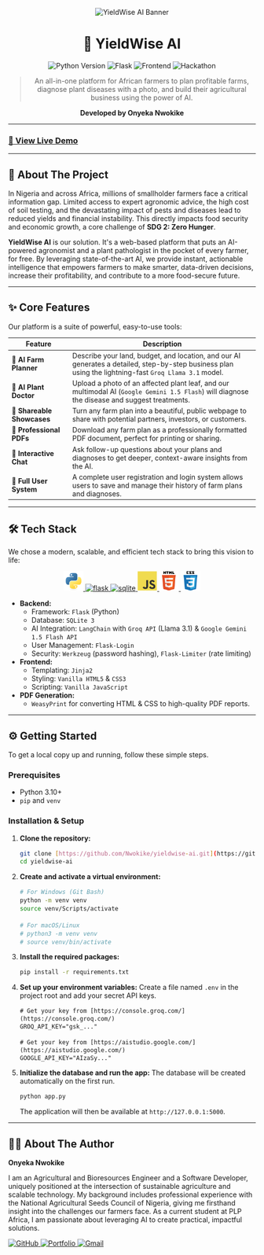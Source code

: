 <p align="center">
  <img src="https://user-images.githubusercontent.com/73097560/115834477-dbab4500-a447-11eb-908a-139a6edaec5c.gif" alt="YieldWise AI Banner" width="800"/>
</p>

<div align="center">

# 🌱 YieldWise AI

<p>
  <img src="https://img.shields.io/badge/Python-3.10%2B-blue?style=for-the-badge&logo=python" alt="Python Version">
  <img src="https://img.shields.io/badge/Flask-2.0-black?style=for-the-badge&logo=flask" alt="Flask">
  <img src="https://img.shields.io/badge/Frontend-HTML%2FCSS%2FJS-orange?style=for-the-badge&logo=javascript" alt="Frontend">
  <img src="https://img.shields.io/badge/Hackathon-VIBE%20CODING%203.0-brightgreen?style=for-the-badge" alt="Hackathon">
</p>

> An all-in-one platform for African farmers to plan profitable farms, diagnose plant diseases with a photo, and build their agricultural business using the power of AI.

**Developed by Onyeka Nwokike**

</div>

---

### **[🚀 View Live Demo](YOUR_RENDER_APP_LINK_HERE)**

---

## 📖 About The Project

In Nigeria and across Africa, millions of smallholder farmers face a critical information gap. Limited access to expert agronomic advice, the high cost of soil testing, and the devastating impact of pests and diseases lead to reduced yields and financial instability. This directly impacts food security and economic growth, a core challenge of **SDG 2: Zero Hunger**.

**YieldWise AI** is our solution. It's a web-based platform that puts an AI-powered agronomist and a plant pathologist in the pocket of every farmer, for free. By leveraging state-of-the-art AI, we provide instant, actionable intelligence that empowers farmers to make smarter, data-driven decisions, increase their profitability, and contribute to a more food-secure future.

---

## ✨ Core Features

Our platform is a suite of powerful, easy-to-use tools:

| Feature               | Description                                                                                                                                              |
| --------------------- | -------------------------------------------------------------------------------------------------------------------------------------------------------- |
| **📝 AI Farm Planner** | Describe your land, budget, and location, and our AI generates a detailed, step-by-step business plan using the lightning-fast `Groq Llama 3.1` model. |
| **🔬 AI Plant Doctor** | Upload a photo of an affected plant leaf, and our multimodal AI (`Google Gemini 1.5 Flash`) will diagnose the disease and suggest treatments.        |
| **🚀 Shareable Showcases** | Turn any farm plan into a beautiful, public webpage to share with potential partners, investors, or customers.                                         |
| **📄 Professional PDFs** | Download any farm plan as a professionally formatted PDF document, perfect for printing or sharing.                                                  |
| **💬 Interactive Chat** | Ask follow-up questions about your plans and diagnoses to get deeper, context-aware insights from the AI.                                              |
| **👤 Full User System** | A complete user registration and login system allows users to save and manage their history of farm plans and diagnoses.                             |

---

## 🛠️ Tech Stack

We chose a modern, scalable, and efficient tech stack to bring this vision to life:

<p align="center">
  <a href="https://www.python.org/" target="_blank" rel="noreferrer"> <img src="https://raw.githubusercontent.com/devicons/devicon/master/icons/python/python-original.svg" alt="python" width="40" height="40"/> </a>
  <a href="https://flask.palletsprojects.com/" target="_blank" rel="noreferrer"> <img src="https://www.vectorlogo.zone/logos/pocoo_flask/pocoo_flask-icon.svg" alt="flask" width="40" height="40"/> </a>
  <a href="https://www.sqlite.org/" target="_blank" rel="noreferrer"> <img src="https://www.vectorlogo.zone/logos/sqlite/sqlite-icon.svg" alt="sqlite" width="40" height="40"/> </a>
  <a href="https://developer.mozilla.org/en-US/docs/Web/JavaScript" target="_blank" rel="noreferrer"> <img src="https://raw.githubusercontent.com/devicons/devicon/master/icons/javascript/javascript-original.svg" alt="javascript" width="40" height="40"/> </a>
  <a href="https://www.w3.org/html/" target="_blank" rel="noreferrer"> <img src="https://raw.githubusercontent.com/devicons/devicon/master/icons/html5/html5-original-wordmark.svg" alt="html5" width="40" height="40"/> </a>
  <a href="https://www.w3schools.com/css/" target="_blank" rel="noreferrer"> <img src="https://raw.githubusercontent.com/devicons/devicon/master/icons/css3/css3-original-wordmark.svg" alt="css3" width="40" height="40"/> </a>
</p>

-   **Backend:**
    -   Framework: `Flask` (Python)
    -   Database: `SQLite 3`
    -   AI Integration: `LangChain` with `Groq API` (Llama 3.1) & `Google Gemini 1.5 Flash API`
    -   User Management: `Flask-Login`
    -   Security: `Werkzeug` (password hashing), `Flask-Limiter` (rate limiting)
-   **Frontend:**
    -   Templating: `Jinja2`
    -   Styling: `Vanilla HTML5` & `CSS3`
    -   Scripting: `Vanilla JavaScript`
-   **PDF Generation:**
    -   `WeasyPrint` for converting HTML & CSS to high-quality PDF reports.

---

## ⚙️ Getting Started

To get a local copy up and running, follow these simple steps.

### **Prerequisites**

-   Python 3.10+
-   `pip` and `venv`

### **Installation & Setup**

1.  **Clone the repository:**
    ```bash
    git clone [https://github.com/Nwokike/yieldwise-ai.git](https://github.com/Nwokike/yieldwise-ai.git)
    cd yieldwise-ai
    ```

2.  **Create and activate a virtual environment:**
    ```bash
    # For Windows (Git Bash)
    python -m venv venv
    source venv/Scripts/activate

    # For macOS/Linux
    # python3 -m venv venv
    # source venv/bin/activate
    ```

3.  **Install the required packages:**
    ```bash
    pip install -r requirements.txt
    ```

4.  **Set up your environment variables:**
    Create a file named `.env` in the project root and add your secret API keys.
    ```env
    # Get your key from [https://console.groq.com/](https://console.groq.com/)
    GROQ_API_KEY="gsk_..."

    # Get your key from [https://aistudio.google.com/](https://aistudio.google.com/)
    GOOGLE_API_KEY="AIzaSy..."
    ```

5.  **Initialize the database and run the app:**
    The database will be created automatically on the first run.
    ```bash
    python app.py
    ```

    The application will then be available at `http://127.0.0.1:5000`.

---

## 👨‍💻 About The Author

**Onyeka Nwokike**

I am an Agricultural and Bioresources Engineer and a Software Developer, uniquely positioned at the intersection of sustainable agriculture and scalable technology. My background includes professional experience with the National Agricultural Seeds Council of Nigeria, giving me firsthand insight into the challenges our farmers face. As a current student at PLP Africa, I am passionate about leveraging AI to create practical, impactful solutions.

<p align="left">
  <a href="https://github.com/Nwokike" target="_blank">
    <img src="https://img.shields.io/badge/GitHub-100000?style=for-the-badge&logo=github&logoColor=white" alt="GitHub"/>
  </a>
  <a href="https://nwokike.github.io/portfolio" target="_blank">
    <img src="https://img.shields.io/badge/Portfolio-0077B5?style=for-the-badge&logo=website&logoColor=white" alt="Portfolio"/>
  </a>
  <a href="mailto:nwokikeonyeka@gmail.com">
    <img src="https://img.shields.io/badge/Gmail-D14836?style=for-the-badge&logo=gmail&logoColor=white" alt="Gmail"/>
  </a>
</p>